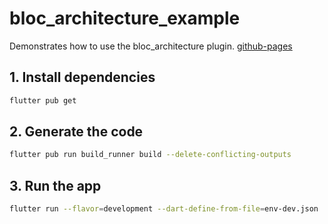 # bloc_architecture_example

Demonstrates how to use the bloc_architecture plugin. [github-pages](https://development707.github.io/Flutter-Bloc-Architecture/)

## 1. Install dependencies

```bash
flutter pub get
```

## 2. Generate the code

```bash
flutter pub run build_runner build --delete-conflicting-outputs
```

## 3. Run the app

```bash
flutter run --flavor=development --dart-define-from-file=env-dev.json
```
